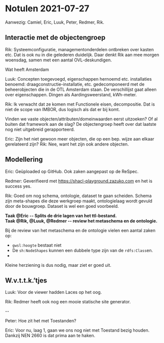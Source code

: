 # Notulen 2021-07-27

Aanwezig:
Camiel,
Eric,
Luuk,
Peter,
Redmer,
Rik.

## Interactie met de objectengroep

Rik:
Systeemconfiguratie, managementonderdelen ontbreken over kasten etc. Dat is ook nu in die gelederen duidelijk. Daar denkt Rik aan mee morgen woensdag, samen met een aantal OVL-deskundigen.

Wat heeft Amsterdam

Luuk:
Concepten toegevoegd, eigenschappen hernoemd etc. installaties benoemd: draagconstructie-installatie, etc. gedecomponeerd met de beheerobjecten die in de OTL Amsterdam staan. De verschillijst gaat alleen over eigenschappen. Dingen als Aardingsweerstand, kWh-meter.

Rik:
Ik verwacht dat ze komen met Functionele eisen, decompositie. Dat is niet de scope van IMBOR, dus logisch als dat er bij komt.

Vinden we vaste objecten/attributen/domeinwaarden eerst uitzoeken? Of al buiten dat framework aan de slag? De objectengroep heeft over dat laatste nog niet uitgebreid gerapporteerd.

Eric:
Zijn het niet gewoon meer objecten, die op een bep. wijze aan elkaar gerelateerd zijn?
Rik:
Nee, want het zijn ook andere objecten.

## Modellering

Eric:
Geüploaded op GitHub.
Ook zaken aangepast op de ReSpec.

Redmer:
Geverifieerd met https://shacl-playground.zazuko.com en het is success yes.

Rik:
Goed om nog schema, ontologie, dataset te gaan scheiden. Schema zijn meta-shapes die deze werkgroep maakt, ontologielaag wordt gevuld door de bouwgroep. Dataset is wel een goed voorbeeld.

**Taak @Eric -- Splits de drie lagen van het ttl-bestand.**  
**Taak @Rik, @Luuk, @Redmer -- review het metaschema en de ontologie.**

Bij de review van het metaschema en de ontologie vielen een aantal zaken op:

- `gwsl:hoogte` bestaat niet
- De `sh:NodeShapes` kunnen een dubbele type zijn van de `rdfs:Class`en.
-

Kleine herziening is dus nodig, maar ziet er goed uit.

## W.v.t.t.k.’tjes

Luuk:
Voor de viewer hadden Laces op het oog.

Rik:
Redmer heeft ook nog een mooie statische site generator.

--

Peter:
Hoe zit het met Toestanden?

Eric:
Voor nu, laag 1, gaan we ons nog niet met Toestand bezig houden. Dankzij NEN 2660 is dat prima aan te haken.
